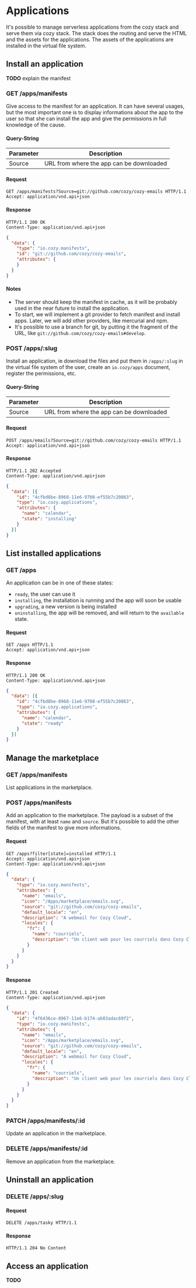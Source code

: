 Applications
============

It's possible to manage serverless applications from the cozy stack and serve
them via cozy stack. The stack does the routing and serve the HTML and the
assets for the applications. The assets of the applications are installed in
the virtual file system.


Install an application
----------------------

**TODO** explain the manifest

### GET /apps/manifests

Give access to the manifest for an application. It can have several usages,
but the most important one is to display informations about the app to the
user so that she can install the app and give the permissions in full
knowledge of the cause.

#### Query-String

Parameter | Description
----------|-----------------------------------------
Source    | URL from where the app can be downloaded

#### Request

```http
GET /apps/manifests?Source=git://github.com/cozy/cozy-emails HTTP/1.1
Accept: application/vnd.api+json
```

#### Response

```http
HTTP/1.1 200 OK
Content-Type: application/vnd.api+json
```

```json
{
  "data": {
    "type": "io.cozy.manifests",
    "id": "git://github.com/cozy/cozy-emails",
    "attributes": {
    }
  }
}
```

#### Notes

- The server should keep the manifest in cache, as it will be probably used in
  the near future to install the application.
- To start, we will implement a git provider to fetch manifest and install
  apps. Later, we will add other providers, like mercurial and npm.
- It's possible to use a branch for git, by putting it the fragment of the
  URL, like `git://github.com/cozy/cozy-emails#develop`.

### POST /apps/:slug

Install an application, ie download the files and put them in `/apps/:slug` in
the virtual file system of the user, create an `io.cozy/apps` document,
register the permissions, etc.

#### Query-String

Parameter | Description
----------|-----------------------------------------
Source    | URL from where the app can be downloaded

#### Request

```http
POST /apps/emails?Source=git://github.com/cozy/cozy-emails HTTP/1.1
Accept: application/vnd.api+json
```

#### Response

```http
HTTP/1.1 202 Accepted
Content-Type: application/vnd.api+json
```

```json
{
  "data": [{
    "id": "4cfbd8be-8968-11e6-9708-ef55b7c20863",
    "type": "io.cozy.applications",
    "attributes": {
      "name": "calendar",
      "state": "installing"
    }
  }]
}
```


List installed applications
---------------------------

### GET /apps

An application can be in one of these states:

- `ready`, the user can use it
- `installing`, the installation is running and the app will soon be usable
- `upgrading`, a new version is being installed
- `uninstalling`, the app will be removed, and will return to the `available` state.

#### Request

```http
GET /apps HTTP/1.1
Accept: application/vnd.api+json
```

#### Response

```http
HTTP/1.1 200 OK
Content-Type: application/vnd.api+json
```

```json
{
  "data": [{
    "id": "4cfbd8be-8968-11e6-9708-ef55b7c20863",
    "type": "io.cozy.applications",
    "attributes": {
      "name": "calendar",
      "state": "ready"
    }
  }]
}
```


Manage the marketplace
----------------------

### GET /apps/manifests

List applications in the marketplace.

### POST /apps/manifests

Add an application to the marketplace. The payload is a subset of the
manifest, with at least `name` and `source`. But it's possible to add the
other fields of the manifest to give more informations.

#### Request

```http
GET /apps?filter[state]=installed HTTP/1.1
Accept: application/vnd.api+json
Content-Type: application/vnd.api+json
```

```json
{
  "data": {
    "type": "io.cozy.manifests",
    "attributes": {
      "name": "emails",
      "icon": "/Apps/marketplace/emails.svg",
      "source": "git://github.com/cozy/cozy-emails",
      "default_locale": "en",
      "description": "A webmail for Cozy Cloud",
      "locales": {
        "fr": {
          "name": "courriels",
          "description": "Un client web pour les courriels dans Cozy Cloud"
        }
      }
    }
  }
}
```

#### Response

```http
HTTP/1.1 201 Created
Content-Type: application/vnd.api+json
```

```json
{
  "data": {
    "id": "4f6436ce-8967-11e6-b174-ab83adac69f2",
    "type": "io.cozy.manifests",
    "attributes": {
      "name": "emails",
      "icon": "/Apps/marketplace/emails.svg",
      "source": "git://github.com/cozy/cozy-emails",
      "default_locale": "en",
      "description": "A webmail for Cozy Cloud",
      "locales": {
        "fr": {
          "name": "courriels",
          "description": "Un client web pour les courriels dans Cozy Cloud"
        }
      }
    }
  }
}
```

### PATCH /apps/manifests/:id

Update an application in the marketplace.

### DELETE /apps/manifests/:id

Remove an application from the marketplace.


Uninstall an application
------------------------

### DELETE /apps/:slug

#### Request

```http
DELETE /apps/tasky HTTP/1.1
```

#### Response

```http
HTTP/1.1 204 No Content
```


Access an application
---------------------

**TODO**

